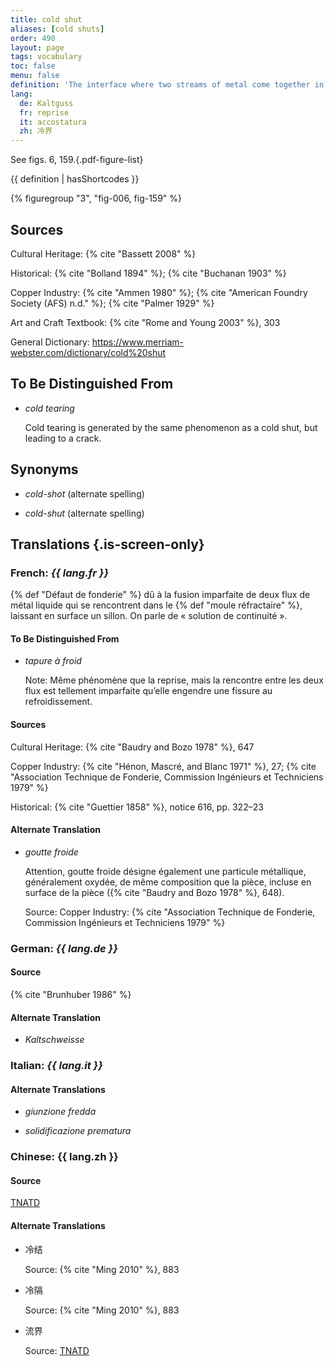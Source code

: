 ```yaml
---
title: cold shut
aliases: [cold shuts]
order: 490
layout: page
tags: vocabulary
toc: false
menu: false
definition: 'The interface where two streams of metal come together in the {% def "mold" %} but do not fuse properly, often due to premature cooling of the metal in the mold. A cold shut may also describe a hole or void in a {% def "cast (n.)" "cast" %} caused by premature cooling ({% cite "Rome and Young 2003" %}, 303). The cooled metal edges will be rounded in profile.'
lang:
  de: Kaltguss
  fr: reprise
  it: accostatura
  zh: 冷界
---
```


See figs. 6, 159.{.pdf-figure-list}

{{ definition | hasShortcodes }}

{% figuregroup "3", "fig-006, fig-159" %}

## Sources

Cultural Heritage: {% cite "Bassett 2008" %}

Historical: {% cite "Bolland 1894" %}; {% cite "Buchanan 1903" %}

Copper Industry: {% cite "Ammen 1980" %}; {% cite "American Foundry Society (AFS) n.d." %}; {% cite "Palmer 1929" %}

Art and Craft Textbook: {% cite "Rome and Young 2003" %}, 303

General Dictionary: <https://www.merriam-webster.com/dictionary/cold%20shut>

## To Be Distinguished From

- *cold tearing*

    Cold tearing is generated by the same phenomenon as a cold shut, but leading to a crack.

## Synonyms

- *cold-shot* (alternate spelling)

- *cold-shut* (alternate spelling)

## Translations {.is-screen-only}

<div class="accordion">

### **French**: *{{ lang.fr }}*

{% def "Défaut de fonderie" %} dû à la fusion imparfaite de deux flux de métal liquide qui se rencontrent dans le {% def "moule réfractaire" %}, laissant en surface un sillon. On parle de « solution de continuité ».

#### To Be Distinguished From

- *tapure à froid*

    Note: Même phénomène que la reprise, mais la rencontre entre les deux flux est tellement imparfaite qu’elle engendre une fissure au refroidissement.

#### Sources

Cultural Heritage: {% cite "Baudry and Bozo 1978" %}, 647

Copper Industry: {% cite "Hénon, Mascré, and Blanc 1971" %}, 27; {% cite "Association Technique de Fonderie, Commission Ingénieurs et Techniciens 1979" %}

Historical: {% cite "Guettier 1858" %}, notice 616, pp. 322–23

#### Alternate Translation

- *goutte froide*

    Attention, goutte froide désigne également une particule métallique, généralement oxydée, de même composition que la pièce, incluse en surface de la pièce ({% cite "Baudry and Bozo 1978" %}, 648).

    Source: Copper Industry: {% cite "Association Technique de Fonderie, Commission Ingénieurs et Techniciens 1979" %}

### **German**: *{{ lang.de }}*

#### Source

{% cite "Brunhuber 1986" %}

#### Alternate Translation

- *Kaltschweisse*

### **Italian**: *{{ lang.it }}*

#### Alternate Translations

- *giunzione fredda*

- *solidificazione prematura*

### **Chinese**: {{ lang.zh }}

#### Source

[TNATD](http://terms.naer.edu.tw/detail/627912/?index=1)

#### Alternate Translations

- 冷结

    Source: {% cite "Ming 2010" %}, 883

- 冷隔

    Source: {% cite "Ming 2010" %}, 883

- 流界

    Source: [TNATD](http://terms.naer.edu.tw/detail/627912/?index=1)

</div>
